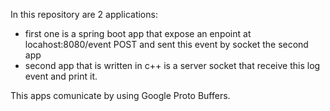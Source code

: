 In this repository are 2 applications:
 - first one is a spring boot app that expose an enpoint at locahost:8080/event POST and sent this event by socket the second app
 - second app that is written in c++ is a server socket that receive this log event and print it.

This apps comunicate by using Google Proto Buffers.
